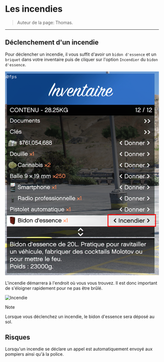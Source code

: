 # Les incendies

> Auteur de la page: Thomas.

---

## Déclenchement d'un incendie


Pour déclencher un incendie, il vous suffit d'avoir un `bidon d'essence` et un `briquet` dans votre inventaire puis de cliquer sur l'option `Incendier` du `bidon d'essence`.

![Incendie](../../../_media/life/guides/dark/fire/fire_1.png)

L'incendie démarrera à l'endroit où vous vous trouvez. Il est donc important de s'éloigner rapidement pour ne pas être brûlé.

![Incendie](../../../_media/life/guides/dark/fire/fire_2.png)

> [!NOTE]
> Lorsque vous déclenchez un incendie, le bidon d'essence sera déposé au sol.


## Risques

Lorsqu'un incendie se déclare un appel est automatiquement envoyé aux pompiers ainsi qu'à la police.


